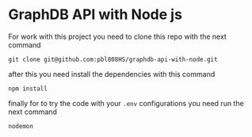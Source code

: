 # GraphDB API with Node js

For work with this project you need to clone this repo with the next command

`git clone git@github.com:pbl808HS/graphdb-api-with-node.git`

after this you need install the dependencies with this command

`npm install`

finally for to try the code with your `.env` configurations you need run the next command

`nodemon`
